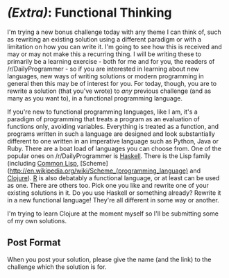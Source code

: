 # *(Extra)*: Functional Thinking

I'm trying a new bonus challenge today with any theme I can think of, such as rewriting an existing solution using a different paradigm or with a limitation on how you can write it. I'm going to see how this is received and may or may not make this a recurring thing. I will be writing these to primarily be a learning exercise - both for me and for you, the readers of /r/DailyProgrammer - so if you are interested in learning about new languages, new ways of writing solutions or modern programming in general then this may be of interest for you. For today, though, you are to rewrite a solution (that you've wrote) to *any* previous challenge (and as many as you want to), in a functional programming language.

If you're new to functional programming languages, like I am, it's a paradigm of programming that treats a program as an evaluation of functions only, avoiding variables. Everything is treated as a function, and programs written in such a language are designed and look substantially different to one written in an imperative language such as Python, Java or Ruby. There are a boat load of languages you can choose from. One of the popular ones on /r/DailyProgrammer is [Haskell](http://en.wikipedia.org/wiki/Haskell_%28programming_language%29). There is the Lisp family (including [Common Lisp](http://en.wikipedia.org/wiki/Common_Lisp), [Scheme](http://en.wikipedia.org/wiki/Scheme_(programming_language) and [Clojure](http://en.wikipedia.org/wiki/Clojure)). [R](http://en.wikipedia.org/wiki/R_%28programming_language%29) is also debatably a functional language, or at least can be used as one. There are others too. Pick one you like and rewrite one of your existing solutions in it. Do you use Haskell or something already? Rewrite it in a new functional language! They're all different in some way or another.

I'm trying to learn Clojure at the moment myself so I'll be submitting some of my own solutions.

## Post Format

When you post your solution, please give the name (and the link) to the challenge which the solution is for.